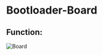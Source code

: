 # Bootloader-Board
## Function:
![Board](https://github.com/RFThings/Bootloader-Board/images/Bootloader_changer.png)
